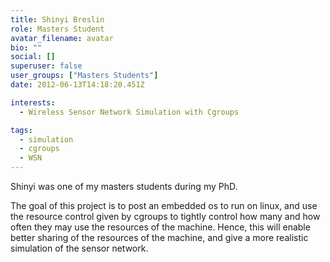 ```yaml
---
title: Shinyi Breslin
role: Masters Student
avatar_filename: avatar
bio: ""
social: []
superuser: false
user_groups: ["Masters Students"]
date: 2012-06-13T14:18:20.451Z

interests:
  - Wireless Sensor Network Simulation with Cgroups

tags:
  - simulation
  - cgroups
  - WSN 
---
```

Shinyi was one of my masters students during my PhD.

The goal of this project is to post an embedded os to run on linux, and use the resource control given by cgroups to tightly control how many and how often they may use the resources of the machine. Hence, this will enable better sharing of the resources of the machine, and give a more realistic simulation of the sensor network.
